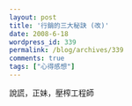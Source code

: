 ```yaml
---
layout: post
title: '行銷的三大秘訣 (改)'
date: 2008-6-18
wordpress_id: 339
permalink: /blog/archives/339
comments: true
tags: ["心得感想"]
---
```


說謊，正妹，壓榨工程師
